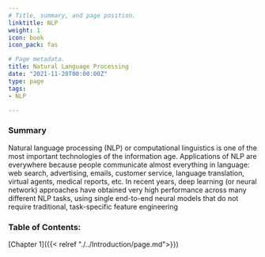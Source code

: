 ```yaml
---
# Title, summary, and page position.
linktitle: NLP
weight: 1
icon: book
icon_pack: fas

# Page metadata.
title: Natural Language Processing
date: "2021-11-20T00:00:00Z"
type: page
tags:
- NLP

---
```


### Summary
Natural language processing (NLP) or computational linguistics is one of the most important technologies of the information age. Applications of NLP are everywhere because people communicate almost everything in language: web search, advertising, emails, customer service, language translation, virtual agents, medical reports, etc. In recent years, deep learning (or neural network) approaches have obtained very high performance across many different NLP tasks, using single end-to-end neural models that do not require traditional, task-specific feature engineering

### Table of Contents:
[Chapter 1]({{< relref "./../Introduction/page.md">}})